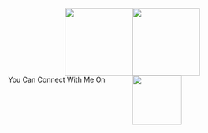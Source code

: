 <div align="center"> <img height="137px" src="https://github-readme-stats.vercel.app/api?username=morheus9&hide_title=false&hide_border=true&show_icons=true&include_all_commits=true&count_private=true&line_height=21&theme=react" /><img height="137px" src="https://github-readme-stats.vercel.app/api/top-langs/?username=morheus9&hide=html&hide_title=false&hide_border=true&layout=compact&langs_count=8&theme=react&card_width=382px" /> </div>

<div style="display: flex;">
        
   <div style="flex: 1;" 
        <p>You Can Connect With Me On</p>
   </div>

   <div style="flex: 1;" 
        <p><img height="100px" width="100px" src="https://avatars.githubusercontent.com/u/68808419?v=4" /></p>
   </div> 
           
</div>
    
